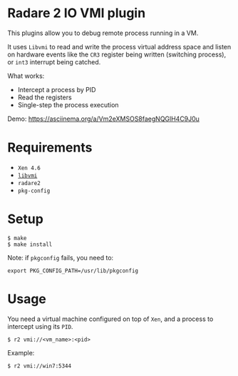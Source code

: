# Radare 2 IO VMI plugin

This plugins allow you to debug remote process running in a VM.

It uses `Libvmi` to read and write the process virtual address space and listen on hardware events like
the `CR3` register being written (switching process), or `int3` interrupt being catched.

What works:
- Intercept a process by PID
- Read the registers
- Single-step the process execution

Demo: https://asciinema.org/a/Vm2eXMSOS8faegNQGlH4C9J0u

# Requirements

- `Xen 4.6`
- [`libvmi`](http://libvmi.com/)
- `radare2`
- `pkg-config`

# Setup

    $ make
    $ make install

Note: if `pkgconfig` fails, you need to:

    export PKG_CONFIG_PATH=/usr/lib/pkgconfig

# Usage

You need a virtual machine configured on top of `Xen`, and a process to intercept using its `PID`.

    $ r2 vmi://<vm_name>:<pid>

Example:

    $ r2 vmi://win7:5344

